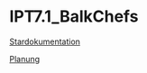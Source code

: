 # IPT7.1_BalkChefs

[Stardokumentation](https://github.com/ErionJasiqi/IPT7.1_BalkChefs/blob/main/Dokumentationen/IPT7.1_Startdokumentation.md)

[Planung](https://github.com/ErionJasiqi/IPT7.1_BalkChefs/blob/main/Dokumentationen/IPT7.1_Planung.md)
